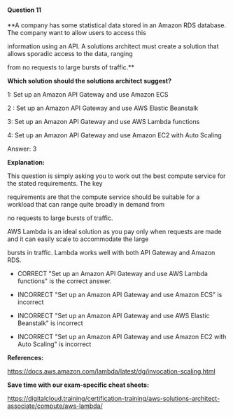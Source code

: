 #### Question  11


**A company has some statistical data stored in an Amazon RDS database. The company want to allow users to access this

information using an API. A solutions architect must create a solution that allows sporadic access to the data, ranging

from no requests to large bursts of traffic.**


**Which solution should the solutions architect suggest?**


1: Set up an Amazon API Gateway and use Amazon ECS


2 : Set up an Amazon API Gateway and use AWS Elastic Beanstalk


3: Set up an Amazon API Gateway and use AWS Lambda functions


4: Set up an Amazon API Gateway and use Amazon EC2 with Auto Scaling


Answer: 3


**Explanation:**


This question is simply asking you to work out the best compute service for the stated requirements. The key

requirements are that the compute service should be suitable for a workload that can range quite broadly in demand from

no requests to large bursts of traffic.


AWS Lambda is an ideal solution as you pay only when requests are made and it can easily scale to accommodate the large

bursts in traffic. Lambda works well with both API Gateway and Amazon RDS.


- CORRECT "Set up an Amazon API Gateway and use AWS Lambda functions" is the correct answer.


- INCORRECT "Set up an Amazon API Gateway and use Amazon ECS" is incorrect


- INCORRECT "Set up an Amazon API Gateway and use AWS Elastic Beanstalk" is incorrect


- INCORRECT "Set up an Amazon API Gateway and use Amazon EC2 with Auto Scaling" is incorrect


**References:**


https://docs.aws.amazon.com/lambda/latest/dg/invocation-scaling.html


**Save time with our exam-specific cheat sheets:**


https://digitalcloud.training/certification-training/aws-solutions-architect-associate/compute/aws-lambda/

